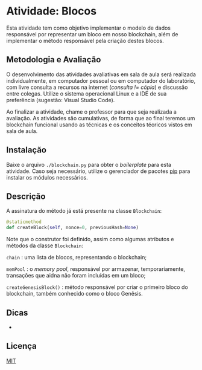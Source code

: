 # Atividade: Blocos

Esta atividade tem como objetivo implementar o modelo de dados responsável por representar um bloco em nosso blockchain, além de implementar o método responsável pela criação destes blocos.

## Metodologia e Avaliação

O desenvolvimento das atividades avaliativas em sala de aula será realizada individualmente, em computador pessoal ou em computador do laboratório, com livre consulta a recursos na internet (*consulta != cópia*) e discussão entre colegas. Utilize o sistema operacional Linux e a  IDE de sua preferência (sugestão: Visual Studio Code).

Ao finalizar a atividade, chame o professor para que seja realizada a avaliação. As atividades são cumulativas, de forma que ao final teremos um blockchain funcional usando as técnicas e os conceitos téoricos vistos em sala de aula.

## Instalação

Baixe o arquivo `./blockchain.py` para obter o *boilerplate* para esta atividade. Caso seja necessário, utilize o gerenciador de pacotes [pip](https://pip.pypa.io/en/stable/) para instalar os módulos necessários.

## Descrição

A assinatura do método já está presente na classe `Blockchain`:

```python
@staticmethod
def createBlock(self, nonce=0, previousHash=None)
```
Note que o construtor foi definido, assim como algumas atributos e métodos da classe `Blockchain`:

`chain` : uma lista de blocos, representando o blockchain;

`memPool` : o *memory pool*, responsável por armazenar, temporariamente, transações que aidna não foram incluídas em um bloco;

`createGenesisBlock()` : método responsável por criar o primeiro bloco do blockchain, também conhecido como o bloco Genêsis.

## Dicas

-

## Licença
[MIT](https://choosealicense.com/licenses/mit/)
